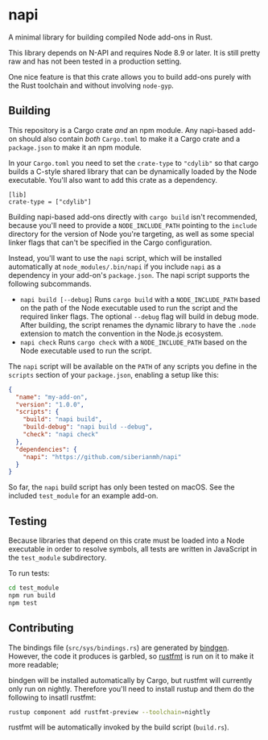 # napi

A minimal library for building compiled Node add-ons in Rust.

This library depends on N-API and requires Node 8.9 or later. It is still pretty raw and has not been tested in a production setting.

One nice feature is that this crate allows you to build add-ons purely with the Rust toolchain and without involving `node-gyp`.

## Building

This repository is a Cargo crate *and* an npm module. Any napi-based add-on should also contain *both* `Cargo.toml` to make it a Cargo crate and a `package.json` to make it an npm module.

In your `Cargo.toml` you need to set the `crate-type` to `"cdylib"` so that cargo builds a C-style shared library that can be dynamically loaded by the Node executable. You'll also want to add this crate as a dependency.

```
[lib]
crate-type = ["cdylib"]
```

Building napi-based add-ons directly with `cargo build` isn't recommended, because you'll need to provide a `NODE_INCLUDE_PATH` pointing to the `include` directory for the version of Node you're targeting, as well as some special linker flags that can't be specified in the Cargo configuration.

Instead, you'll want to use the `napi` script, which will be installed automatically at `node_modules/.bin/napi` if you include `napi` as a dependency in your add-on's `package.json`. The napi script supports the following subcommands.

* `napi build [--debug]` Runs `cargo build` with a `NODE_INCLUDE_PATH` based on the path of the Node executable used to run the script and the required linker flags. The optional `--debug` flag will build in debug mode. After building, the script renames the dynamic library to have the `.node` extension to match the convention in the Node.js ecosystem.
* `napi check` Runs `cargo check` with a `NODE_INCLUDE_PATH` based on the Node executable used to run the script.

The `napi` script will be available on the `PATH` of any scripts you define in the `scripts` section of your `package.json`, enabling a setup like this:

```json
{
  "name": "my-add-on",
  "version": "1.0.0",
  "scripts": {
    "build": "napi build",
    "build-debug": "napi build --debug",
    "check": "napi check"
  },
  "dependencies": {
    "napi": "https://github.com/siberianmh/napi"
  }
}
```

So far, the `napi` build script has only been tested on macOS. See the included `test_module` for an example add-on.

## Testing

Because libraries that depend on this crate must be loaded into a Node executable in order to resolve symbols, all tests are written in JavaScript in the `test_module` subdirectory.

To run tests:

```sh
cd test_module
npm run build
npm test
```

## Contributing

The bindings file (`src/sys/bindings.rs`) are generated by [bindgen][]. However, the code it produces is garbled, so [rustfmt][] is run on it to make it more readable;

bindgen will be installed automatically by Cargo, but rustfmt will currently only run on nightly. Therefore you'll need to install rustup and them do the following to insatll rustfmt:

```sh
rustup component add rustfmt-preview --toolchain=nightly
```

rustfmt will be automatically invoked by the build script (`build.rs`).

[bindgen]: https://github.com/rust-lang-nursery/rust-bindgen
[rustfmt]: https://github.com/rust-lang-nursery/rustfmt
